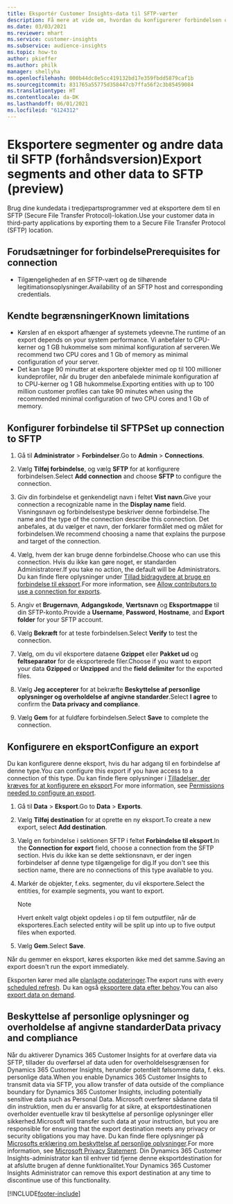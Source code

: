```yaml
---
title: Eksportér Customer Insights-data til SFTP-værter
description: Få mere at vide om, hvordan du konfigurerer forbindelsen og eksporterer til en SFTP-lokation.
ms.date: 03/03/2021
ms.reviewer: mhart
ms.service: customer-insights
ms.subservice: audience-insights
ms.topic: how-to
author: pkieffer
ms.author: philk
manager: shellyha
ms.openlocfilehash: 000b44dc8e5cc419132bd17e359fbdd5879caf1b
ms.sourcegitcommit: 831765a55775d358447cb7ffa56f2c3b85459084
ms.translationtype: HT
ms.contentlocale: da-DK
ms.lasthandoff: 06/01/2021
ms.locfileid: "6124312"
---
```

# <a name="export-segments-and-other-data-to-sftp-preview"></a><span data-ttu-id="b7a38-103">Eksportere segmenter og andre data til SFTP (forhåndsversion)</span><span class="sxs-lookup"><span data-stu-id="b7a38-103">Export segments and other data to SFTP (preview)</span></span>

<span data-ttu-id="b7a38-104">Brug dine kundedata i tredjepartsprogrammer ved at eksportere dem til en SFTP (Secure File Transfer Protocol)-lokation.</span><span class="sxs-lookup"><span data-stu-id="b7a38-104">Use your customer data in third-party applications by exporting them to a Secure File Transfer Protocol (SFTP) location.</span></span>

## <a name="prerequisites-for-connection"></a><span data-ttu-id="b7a38-105">Forudsætninger for forbindelse</span><span class="sxs-lookup"><span data-stu-id="b7a38-105">Prerequisites for connection</span></span>

- <span data-ttu-id="b7a38-106">Tilgængeligheden af en SFTP-vært og de tilhørende legitimationsoplysninger.</span><span class="sxs-lookup"><span data-stu-id="b7a38-106">Availability of an SFTP host and corresponding credentials.</span></span>

## <a name="known-limitations"></a><span data-ttu-id="b7a38-107">Kendte begrænsninger</span><span class="sxs-lookup"><span data-stu-id="b7a38-107">Known limitations</span></span>

- <span data-ttu-id="b7a38-108">Kørslen af en eksport afhænger af systemets ydeevne.</span><span class="sxs-lookup"><span data-stu-id="b7a38-108">The runtime of an export depends on your system performance.</span></span> <span data-ttu-id="b7a38-109">Vi anbefaler to CPU-kerner og 1 GB hukommelse som minimal konfiguration af serveren.</span><span class="sxs-lookup"><span data-stu-id="b7a38-109">We recommend two CPU cores and 1 Gb of memory as minimal configuration of your server.</span></span> 
- <span data-ttu-id="b7a38-110">Det kan tage 90 minutter at eksportere objekter med op til 100 millioner kundeprofiler, når du bruger den anbefalede minimale konfiguration af to CPU-kerner og 1 GB hukommelse.</span><span class="sxs-lookup"><span data-stu-id="b7a38-110">Exporting entities with up to 100 million customer profiles can take 90 minutes when using the recommended minimal configuration of two CPU cores and 1 Gb of memory.</span></span> 

## <a name="set-up-connection-to-sftp"></a><span data-ttu-id="b7a38-111">Konfigurer forbindelse til SFTP</span><span class="sxs-lookup"><span data-stu-id="b7a38-111">Set up connection to SFTP</span></span>

1. <span data-ttu-id="b7a38-112">Gå til **Administrator** > **Forbindelser**.</span><span class="sxs-lookup"><span data-stu-id="b7a38-112">Go to **Admin** > **Connections**.</span></span>

1. <span data-ttu-id="b7a38-113">Vælg **Tilføj forbindelse**, og vælg **SFTP** for at konfigurere forbindelsen.</span><span class="sxs-lookup"><span data-stu-id="b7a38-113">Select **Add connection** and choose **SFTP** to configure the connection.</span></span>

1. <span data-ttu-id="b7a38-114">Giv din forbindelse et genkendeligt navn i feltet **Vist navn**.</span><span class="sxs-lookup"><span data-stu-id="b7a38-114">Give your connection a recognizable name in the **Display name** field.</span></span> <span data-ttu-id="b7a38-115">Visningsnavn og forbindelsestype beskriver denne forbindelse.</span><span class="sxs-lookup"><span data-stu-id="b7a38-115">The name and the type of the connection describe this connection.</span></span> <span data-ttu-id="b7a38-116">Det anbefales, at du vælger et navn, der forklarer formålet med og målet for forbindelsen.</span><span class="sxs-lookup"><span data-stu-id="b7a38-116">We recommend choosing a name that explains the purpose and target of the connection.</span></span>

1. <span data-ttu-id="b7a38-117">Vælg, hvem der kan bruge denne forbindelse.</span><span class="sxs-lookup"><span data-stu-id="b7a38-117">Choose who can use this connection.</span></span> <span data-ttu-id="b7a38-118">Hvis du ikke kan gøre noget, er standarden Administratorer.</span><span class="sxs-lookup"><span data-stu-id="b7a38-118">If you take no action, the default will be Administrators.</span></span> <span data-ttu-id="b7a38-119">Du kan finde flere oplysninger under [Tillad bidragydere at bruge en forbindelse til eksport](connections.md#allow-contributors-to-use-a-connection-for-exports).</span><span class="sxs-lookup"><span data-stu-id="b7a38-119">For more information, see [Allow contributors to use a connection for exports](connections.md#allow-contributors-to-use-a-connection-for-exports).</span></span>

1. <span data-ttu-id="b7a38-120">Angiv et **Brugernavn**, **Adgangskode**, **Værtsnavn** og **Eksportmappe** til din SFTP-konto.</span><span class="sxs-lookup"><span data-stu-id="b7a38-120">Provide a **Username**, **Password**, **Hostname**, and **Export folder** for your SFTP account.</span></span>

1. <span data-ttu-id="b7a38-121">Vælg **Bekræft** for at teste forbindelsen.</span><span class="sxs-lookup"><span data-stu-id="b7a38-121">Select **Verify** to test the connection.</span></span>

1. <span data-ttu-id="b7a38-122">Vælg, om du vil eksportere dataene **Gzippet** eller **Pakket ud** og **feltseparator** for de eksporterede filer.</span><span class="sxs-lookup"><span data-stu-id="b7a38-122">Choose if you want to export your data **Gzipped** or **Unzipped** and the **field delimiter** for the exported files.</span></span>

1. <span data-ttu-id="b7a38-123">Vælg **Jeg accepterer** for at bekræfte **Beskyttelse af personlige oplysninger og overholdelse af angivne standarder**.</span><span class="sxs-lookup"><span data-stu-id="b7a38-123">Select **I agree** to confirm the **Data privacy and compliance**.</span></span>

1. <span data-ttu-id="b7a38-124">Vælg **Gem** for at fuldføre forbindelsen.</span><span class="sxs-lookup"><span data-stu-id="b7a38-124">Select **Save** to complete the connection.</span></span>

## <a name="configure-an-export"></a><span data-ttu-id="b7a38-125">Konfigurere en eksport</span><span class="sxs-lookup"><span data-stu-id="b7a38-125">Configure an export</span></span>

<span data-ttu-id="b7a38-126">Du kan konfigurere denne eksport, hvis du har adgang til en forbindelse af denne type.</span><span class="sxs-lookup"><span data-stu-id="b7a38-126">You can configure this export if you have access to a connection of this type.</span></span> <span data-ttu-id="b7a38-127">Du kan finde flere oplysninger i [Tilladelser, der kræves for at konfigurere en eksport](export-destinations.md#set-up-a-new-export).</span><span class="sxs-lookup"><span data-stu-id="b7a38-127">For more information, see [Permissions needed to configure an export](export-destinations.md#set-up-a-new-export).</span></span>

1. <span data-ttu-id="b7a38-128">Gå til **Data** > **Eksport**.</span><span class="sxs-lookup"><span data-stu-id="b7a38-128">Go to **Data** > **Exports**.</span></span>

1. <span data-ttu-id="b7a38-129">Vælg **Tilføj destination** for at oprette en ny eksport.</span><span class="sxs-lookup"><span data-stu-id="b7a38-129">To create a new export, select **Add destination**.</span></span>

1. <span data-ttu-id="b7a38-130">Vælg en forbindelse i sektionen SFTP i feltet **Forbindelse til eksport**.</span><span class="sxs-lookup"><span data-stu-id="b7a38-130">In the **Connection for export** field, choose a connection from the SFTP section.</span></span> <span data-ttu-id="b7a38-131">Hvis du ikke kan se dette sektionsnavn, er der ingen forbindelser af denne type tilgængelige for dig.</span><span class="sxs-lookup"><span data-stu-id="b7a38-131">If you don't see this section name, there are no connections of this type available to you.</span></span>

1. <span data-ttu-id="b7a38-132">Markér de objekter, f.eks. segmenter, du vil eksportere.</span><span class="sxs-lookup"><span data-stu-id="b7a38-132">Select the entities, for example segments, you want to export.</span></span>

   > [!NOTE]
   > <span data-ttu-id="b7a38-133">Hvert enkelt valgt objekt opdeles i op til fem outputfiler, når de eksporteres.</span><span class="sxs-lookup"><span data-stu-id="b7a38-133">Each selected entity will be split up into up to five output files when exported.</span></span> 

1. <span data-ttu-id="b7a38-134">Vælg **Gem**.</span><span class="sxs-lookup"><span data-stu-id="b7a38-134">Select **Save**.</span></span>

<span data-ttu-id="b7a38-135">Når du gemmer en eksport, køres eksporten ikke med det samme.</span><span class="sxs-lookup"><span data-stu-id="b7a38-135">Saving an export doesn't run the export immediately.</span></span>

<span data-ttu-id="b7a38-136">Eksporten kører med alle [planlagte opdateringer](system.md#schedule-tab).</span><span class="sxs-lookup"><span data-stu-id="b7a38-136">The export runs with every [scheduled refresh](system.md#schedule-tab).</span></span> <span data-ttu-id="b7a38-137">Du kan også [eksportere data efter behov](export-destinations.md#run-exports-on-demand).</span><span class="sxs-lookup"><span data-stu-id="b7a38-137">You can also [export data on demand](export-destinations.md#run-exports-on-demand).</span></span> 

## <a name="data-privacy-and-compliance"></a><span data-ttu-id="b7a38-138">Beskyttelse af personlige oplysninger og overholdelse af angivne standarder</span><span class="sxs-lookup"><span data-stu-id="b7a38-138">Data privacy and compliance</span></span>

<span data-ttu-id="b7a38-139">Når du aktiverer Dynamics 365 Customer Insights for at overføre data via SFTP, tillader du overførsel af data uden for overholdelsesgrænsen for Dynamics 365 Customer Insights, herunder potentielt følsomme data, f. eks. personlige data.</span><span class="sxs-lookup"><span data-stu-id="b7a38-139">When you enable Dynamics 365 Customer Insights to transmit data via SFTP, you allow transfer of data outside of the compliance boundary for Dynamics 365 Customer Insights, including potentially sensitive data such as Personal Data.</span></span> <span data-ttu-id="b7a38-140">Microsoft overfører sådanne data til din instruktion, men du er ansvarlig for at sikre, at eksportdestinationen overholder eventuelle krav til beskyttelse af personlige oplysninger eller sikkerhed.</span><span class="sxs-lookup"><span data-stu-id="b7a38-140">Microsoft will transfer such data at your instruction, but you are responsible for ensuring that the export destination meets any privacy or security obligations you may have.</span></span> <span data-ttu-id="b7a38-141">Du kan finde flere oplysninger på [Microsofts erklæring om beskyttelse af personlige oplysninger](https://go.microsoft.com/fwlink/?linkid=396732).</span><span class="sxs-lookup"><span data-stu-id="b7a38-141">For more information, see [Microsoft Privacy Statement](https://go.microsoft.com/fwlink/?linkid=396732).</span></span>
<span data-ttu-id="b7a38-142">Din Dynamics 365 Customer Insights-administrator kan til enhver tid fjerne denne eksportdestination for at afslutte brugen af denne funktionalitet.</span><span class="sxs-lookup"><span data-stu-id="b7a38-142">Your Dynamics 365 Customer Insights Administrator can remove this export destination at any time to discontinue use of this functionality.</span></span>

[!INCLUDE[footer-include](../includes/footer-banner.md)]
